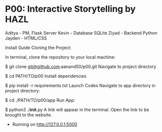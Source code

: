 # P00: Interactive Storytelling by HAZL
Aditya - PM, Flask Server
Kevin - Database SQLite
Ziyad - Backend Python
Jayden - HTML/CSS

Install Guide
Cloning the Project:

In terminal, clone the repository to your local machine:

 $ git clone git@github.com:aanand50/p00.git
Navigate to project directory

 $ cd PATH/TO/p00
Install dependencies

 $ pip install -r requirements.txt
Launch Codes
Navigate to app directory in project directory:

 $ cd ./PATH/TO/p00/app
Run App:

 $ python3 ./__init__.py
A link will appear in the terminal. Open the link to be brought to the website.

 * Running on http://127.0.0.1:5000
